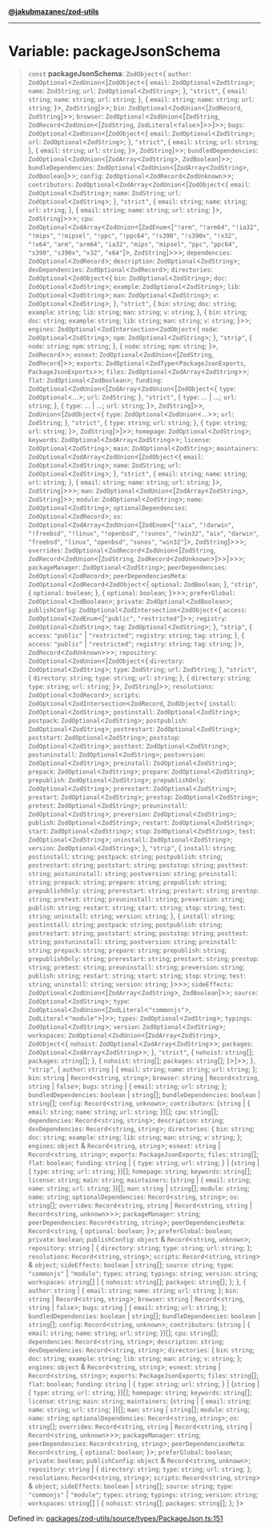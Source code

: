 [**@jakubmazanec/zod-utils**](../README.md)

---

# Variable: packageJsonSchema

> `const` **packageJsonSchema**: `ZodObject`\<\{ `author`:
> `ZodOptional`\<`ZodUnion`\<\[`ZodObject`\<\{ `email`: `ZodOptional`\<`ZodString`\>; `name`:
> `ZodString`; `url`: `ZodOptional`\<`ZodString`\>; \}, `"strict"`, \{ `email`: `string`; `name`:
> `string`; `url`: `string`; \}, \{ `email`: `string`; `name`: `string`; `url`: `string`; \}\>,
> `ZodString`\]\>\>; `bin`: `ZodOptional`\<`ZodUnion`\<\[`ZodRecord`, `ZodString`\]\>\>; `browser`:
> `ZodOptional`\<`ZodUnion`\<\[`ZodString`, `ZodRecord`\<`ZodUnion`\<\[`ZodString`,
> `ZodLiteral`\<`false`\>\]\>\>\]\>\>; `bugs`: `ZodOptional`\<`ZodUnion`\<\[`ZodObject`\<\{ `email`:
> `ZodOptional`\<`ZodString`\>; `url`: `ZodOptional`\<`ZodString`\>; \}, `"strict"`, \{ `email`:
> `string`; `url`: `string`; \}, \{ `email`: `string`; `url`: `string`; \}\>, `ZodString`\]\>\>;
> `bundledDependencies`: `ZodOptional`\<`ZodUnion`\<\[`ZodArray`\<`ZodString`\>, `ZodBoolean`\]\>\>;
> `bundleDependencies`: `ZodOptional`\<`ZodUnion`\<\[`ZodArray`\<`ZodString`\>, `ZodBoolean`\]\>\>;
> `config`: `ZodOptional`\<`ZodRecord`\<`ZodUnknown`\>\>; `contributors`:
> `ZodOptional`\<`ZodArray`\<`ZodUnion`\<\[`ZodObject`\<\{ `email`: `ZodOptional`\<`ZodString`\>;
> `name`: `ZodString`; `url`: `ZodOptional`\<`ZodString`\>; \}, `"strict"`, \{ `email`: `string`;
> `name`: `string`; `url`: `string`; \}, \{ `email`: `string`; `name`: `string`; `url`: `string`;
> \}\>, `ZodString`\]\>\>\>; `cpu`: `ZodOptional`\<`ZodArray`\<`ZodUnion`\<\[`ZodEnum`\<\[`"!arm"`,
> `"!arm64"`, `"!ia32"`, `"!mips"`, `"!mipsel"`, `"!ppc"`, `"!ppc64"`, `"!s390"`, `"!s390x"`,
> `"!x32"`, `"!x64"`, `"arm"`, `"arm64"`, `"ia32"`, `"mips"`, `"mipsel"`, `"ppc"`, `"ppc64"`,
> `"s390"`, `"s390x"`, `"x32"`, `"x64"`\]\>, `ZodString`\]\>\>\>; `dependencies`:
> `ZodOptional`\<`ZodRecord`\>; `description`: `ZodOptional`\<`ZodString`\>; `devDependencies`:
> `ZodOptional`\<`ZodRecord`\>; `directories`: `ZodOptional`\<`ZodObject`\<\{ `bin`:
> `ZodOptional`\<`ZodString`\>; `doc`: `ZodOptional`\<`ZodString`\>; `example`:
> `ZodOptional`\<`ZodString`\>; `lib`: `ZodOptional`\<`ZodString`\>; `man`:
> `ZodOptional`\<`ZodString`\>; `v`: `ZodOptional`\<`ZodString`\>; \}, `"strict"`, \{ `bin`:
> `string`; `doc`: `string`; `example`: `string`; `lib`: `string`; `man`: `string`; `v`: `string`;
> \}, \{ `bin`: `string`; `doc`: `string`; `example`: `string`; `lib`: `string`; `man`: `string`;
> `v`: `string`; \}\>\>; `engines`: `ZodOptional`\<`ZodIntersection`\<`ZodObject`\<\{ `node`:
> `ZodOptional`\<`ZodString`\>; `npm`: `ZodOptional`\<`ZodString`\>; \}, `"strip"`, \{ `node`:
> `string`; `npm`: `string`; \}, \{ `node`: `string`; `npm`: `string`; \}\>, `ZodRecord`\>\>;
> `esnext`: `ZodOptional`\<`ZodUnion`\<\[`ZodString`, `ZodRecord`\]\>\>; `exports`:
> `ZodOptional`\<`ZodType`\<`PackageJsonExports`, `PackageJsonExports`\>\>; `files`:
> `ZodOptional`\<`ZodArray`\<`ZodString`\>\>; `flat`: `ZodOptional`\<`ZodBoolean`\>; `funding`:
> `ZodOptional`\<`ZodUnion`\<\[`ZodArray`\<`ZodUnion`\<\[`ZodObject`\<\{ `type`:
> `ZodOptional`\<...\>; `url`: `ZodString`; \}, `"strict"`, \{ `type`: ... \| ...; `url`: `string`;
> \}, \{ `type`: ... \| ...; `url`: `string`; \}\>, `ZodString`\]\>\>, `ZodUnion`\<\[`ZodObject`\<\{
> `type`: `ZodOptional`\<`ZodUnion`\<...\>\>; `url`: `ZodString`; \}, `"strict"`, \{ `type`:
> `string`; `url`: `string`; \}, \{ `type`: `string`; `url`: `string`; \}\>, `ZodString`\]\>\]\>\>;
> `homepage`: `ZodOptional`\<`ZodString`\>; `keywords`: `ZodOptional`\<`ZodArray`\<`ZodString`\>\>;
> `license`: `ZodOptional`\<`ZodString`\>; `main`: `ZodOptional`\<`ZodString`\>; `maintainers`:
> `ZodOptional`\<`ZodArray`\<`ZodUnion`\<\[`ZodObject`\<\{ `email`: `ZodOptional`\<`ZodString`\>;
> `name`: `ZodString`; `url`: `ZodOptional`\<`ZodString`\>; \}, `"strict"`, \{ `email`: `string`;
> `name`: `string`; `url`: `string`; \}, \{ `email`: `string`; `name`: `string`; `url`: `string`;
> \}\>, `ZodString`\]\>\>\>; `man`: `ZodOptional`\<`ZodUnion`\<\[`ZodArray`\<`ZodString`\>,
> `ZodString`\]\>\>; `module`: `ZodOptional`\<`ZodString`\>; `name`: `ZodOptional`\<`ZodString`\>;
> `optionalDependencies`: `ZodOptional`\<`ZodRecord`\>; `os`:
> `ZodOptional`\<`ZodArray`\<`ZodUnion`\<\[`ZodEnum`\<\[`"!aix"`, `"!darwin"`, `"!freebsd"`,
> `"!linux"`, `"!openbsd"`, `"!sunos"`, `"!win32"`, `"aix"`, `"darwin"`, `"freebsd"`, `"linux"`,
> `"openbsd"`, `"sunos"`, `"win32"`\]\>, `ZodString`\]\>\>\>; `overrides`:
> `ZodOptional`\<`ZodRecord`\<`ZodUnion`\<\[`ZodString`, `ZodRecord`\<`ZodUnion`\<\[`ZodString`,
> `ZodRecord`\<`ZodUnknown`\>\]\>\>\]\>\>\>; `packageManager`: `ZodOptional`\<`ZodString`\>;
> `peerDependencies`: `ZodOptional`\<`ZodRecord`\>; `peerDependenciesMeta`:
> `ZodOptional`\<`ZodRecord`\<`ZodObject`\<\{ `optional`: `ZodBoolean`; \}, `"strip"`, \{
> `optional`: `boolean`; \}, \{ `optional`: `boolean`; \}\>\>\>; `preferGlobal`:
> `ZodOptional`\<`ZodBoolean`\>; `private`: `ZodOptional`\<`ZodBoolean`\>; `publishConfig`:
> `ZodOptional`\<`ZodIntersection`\<`ZodObject`\<\{ `access`:
> `ZodOptional`\<`ZodEnum`\<\[`"public"`, `"restricted"`\]\>\>; `registry`:
> `ZodOptional`\<`ZodString`\>; `tag`: `ZodOptional`\<`ZodString`\>; \}, `"strip"`, \{ `access`:
> `"public"` \| `"restricted"`; `registry`: `string`; `tag`: `string`; \}, \{ `access`: `"public"`
> \| `"restricted"`; `registry`: `string`; `tag`: `string`; \}\>, `ZodRecord`\<`ZodUnknown`\>\>\>;
> `repository`: `ZodOptional`\<`ZodUnion`\<\[`ZodObject`\<\{ `directory`:
> `ZodOptional`\<`ZodString`\>; `type`: `ZodString`; `url`: `ZodString`; \}, `"strict"`, \{
> `directory`: `string`; `type`: `string`; `url`: `string`; \}, \{ `directory`: `string`; `type`:
> `string`; `url`: `string`; \}\>, `ZodString`\]\>\>; `resolutions`: `ZodOptional`\<`ZodRecord`\>;
> `scripts`: `ZodOptional`\<`ZodIntersection`\<`ZodRecord`, `ZodObject`\<\{ `install`:
> `ZodOptional`\<`ZodString`\>; `postinstall`: `ZodOptional`\<`ZodString`\>; `postpack`:
> `ZodOptional`\<`ZodString`\>; `postpublish`: `ZodOptional`\<`ZodString`\>; `postrestart`:
> `ZodOptional`\<`ZodString`\>; `poststart`: `ZodOptional`\<`ZodString`\>; `poststop`:
> `ZodOptional`\<`ZodString`\>; `posttest`: `ZodOptional`\<`ZodString`\>; `postuninstall`:
> `ZodOptional`\<`ZodString`\>; `postversion`: `ZodOptional`\<`ZodString`\>; `preinstall`:
> `ZodOptional`\<`ZodString`\>; `prepack`: `ZodOptional`\<`ZodString`\>; `prepare`:
> `ZodOptional`\<`ZodString`\>; `prepublish`: `ZodOptional`\<`ZodString`\>; `prepublishOnly`:
> `ZodOptional`\<`ZodString`\>; `prerestart`: `ZodOptional`\<`ZodString`\>; `prestart`:
> `ZodOptional`\<`ZodString`\>; `prestop`: `ZodOptional`\<`ZodString`\>; `pretest`:
> `ZodOptional`\<`ZodString`\>; `preuninstall`: `ZodOptional`\<`ZodString`\>; `preversion`:
> `ZodOptional`\<`ZodString`\>; `publish`: `ZodOptional`\<`ZodString`\>; `restart`:
> `ZodOptional`\<`ZodString`\>; `start`: `ZodOptional`\<`ZodString`\>; `stop`:
> `ZodOptional`\<`ZodString`\>; `test`: `ZodOptional`\<`ZodString`\>; `uninstall`:
> `ZodOptional`\<`ZodString`\>; `version`: `ZodOptional`\<`ZodString`\>; \}, `"strip"`, \{
> `install`: `string`; `postinstall`: `string`; `postpack`: `string`; `postpublish`: `string`;
> `postrestart`: `string`; `poststart`: `string`; `poststop`: `string`; `posttest`: `string`;
> `postuninstall`: `string`; `postversion`: `string`; `preinstall`: `string`; `prepack`: `string`;
> `prepare`: `string`; `prepublish`: `string`; `prepublishOnly`: `string`; `prerestart`: `string`;
> `prestart`: `string`; `prestop`: `string`; `pretest`: `string`; `preuninstall`: `string`;
> `preversion`: `string`; `publish`: `string`; `restart`: `string`; `start`: `string`; `stop`:
> `string`; `test`: `string`; `uninstall`: `string`; `version`: `string`; \}, \{ `install`:
> `string`; `postinstall`: `string`; `postpack`: `string`; `postpublish`: `string`; `postrestart`:
> `string`; `poststart`: `string`; `poststop`: `string`; `posttest`: `string`; `postuninstall`:
> `string`; `postversion`: `string`; `preinstall`: `string`; `prepack`: `string`; `prepare`:
> `string`; `prepublish`: `string`; `prepublishOnly`: `string`; `prerestart`: `string`; `prestart`:
> `string`; `prestop`: `string`; `pretest`: `string`; `preuninstall`: `string`; `preversion`:
> `string`; `publish`: `string`; `restart`: `string`; `start`: `string`; `stop`: `string`; `test`:
> `string`; `uninstall`: `string`; `version`: `string`; \}\>\>\>; `sideEffects`:
> `ZodOptional`\<`ZodUnion`\<\[`ZodArray`\<`ZodString`\>, `ZodBoolean`\]\>\>; `source`:
> `ZodOptional`\<`ZodString`\>; `type`: `ZodOptional`\<`ZodUnion`\<\[`ZodLiteral`\<`"commonjs"`\>,
> `ZodLiteral`\<`"module"`\>\]\>\>; `types`: `ZodOptional`\<`ZodString`\>; `typings`:
> `ZodOptional`\<`ZodString`\>; `version`: `ZodOptional`\<`ZodString`\>; `workspaces`:
> `ZodOptional`\<`ZodUnion`\<\[`ZodArray`\<`ZodString`\>, `ZodObject`\<\{ `nohoist`:
> `ZodOptional`\<`ZodArray`\<`ZodString`\>\>; `packages`:
> `ZodOptional`\<`ZodArray`\<`ZodString`\>\>; \}, `"strict"`, \{ `nohoist`: `string`[]; `packages`:
> `string`[]; \}, \{ `nohoist`: `string`[]; `packages`: `string`[]; \}\>\]\>\>; \}, `"strip"`, \{
> `author`: `string` \| \{ `email`: `string`; `name`: `string`; `url`: `string`; \}; `bin`: `string`
> \| `Record`\<`string`, `string`\>; `browser`: `string` \| `Record`\<`string`, `string` \|
> `false`\>; `bugs`: `string` \| \{ `email`: `string`; `url`: `string`; \}; `bundledDependencies`:
> `boolean` \| `string`[]; `bundleDependencies`: `boolean` \| `string`[]; `config`:
> `Record`\<`string`, `unknown`\>; `contributors`: (`string` \| \{ `email`: `string`; `name`:
> `string`; `url`: `string`; \})[]; `cpu`: `string`[]; `dependencies`: `Record`\<`string`,
> `string`\>; `description`: `string`; `devDependencies`: `Record`\<`string`, `string`\>;
> `directories`: \{ `bin`: `string`; `doc`: `string`; `example`: `string`; `lib`: `string`; `man`:
> `string`; `v`: `string`; \}; `engines`: `object` & `Record`\<`string`, `string`\>; `esnext`:
> `string` \| `Record`\<`string`, `string`\>; `exports`: `PackageJsonExports`; `files`: `string`[];
> `flat`: `boolean`; `funding`: `string` \| \{ `type`: `string`; `url`: `string`; \} \| (`string` \|
> \{ `type`: `string`; `url`: `string`; \})[]; `homepage`: `string`; `keywords`: `string`[];
> `license`: `string`; `main`: `string`; `maintainers`: (`string` \| \{ `email`: `string`; `name`:
> `string`; `url`: `string`; \})[]; `man`: `string` \| `string`[]; `module`: `string`; `name`:
> `string`; `optionalDependencies`: `Record`\<`string`, `string`\>; `os`: `string`[]; `overrides`:
> `Record`\<`string`, `string` \| `Record`\<`string`, `string` \| `Record`\<`string`,
> `unknown`\>\>\>; `packageManager`: `string`; `peerDependencies`: `Record`\<`string`, `string`\>;
> `peerDependenciesMeta`: `Record`\<`string`, \{ `optional`: `boolean`; \}\>; `preferGlobal`:
> `boolean`; `private`: `boolean`; `publishConfig`: `object` & `Record`\<`string`, `unknown`\>;
> `repository`: `string` \| \{ `directory`: `string`; `type`: `string`; `url`: `string`; \};
> `resolutions`: `Record`\<`string`, `string`\>; `scripts`: `Record`\<`string`, `string`\> &
> `object`; `sideEffects`: `boolean` \| `string`[]; `source`: `string`; `type`: `"commonjs"` \|
> `"module"`; `types`: `string`; `typings`: `string`; `version`: `string`; `workspaces`: `string`[]
> \| \{ `nohoist`: `string`[]; `packages`: `string`[]; \}; \}, \{ `author`: `string` \| \{ `email`:
> `string`; `name`: `string`; `url`: `string`; \}; `bin`: `string` \| `Record`\<`string`,
> `string`\>; `browser`: `string` \| `Record`\<`string`, `string` \| `false`\>; `bugs`: `string` \|
> \{ `email`: `string`; `url`: `string`; \}; `bundledDependencies`: `boolean` \| `string`[];
> `bundleDependencies`: `boolean` \| `string`[]; `config`: `Record`\<`string`, `unknown`\>;
> `contributors`: (`string` \| \{ `email`: `string`; `name`: `string`; `url`: `string`; \})[];
> `cpu`: `string`[]; `dependencies`: `Record`\<`string`, `string`\>; `description`: `string`;
> `devDependencies`: `Record`\<`string`, `string`\>; `directories`: \{ `bin`: `string`; `doc`:
> `string`; `example`: `string`; `lib`: `string`; `man`: `string`; `v`: `string`; \}; `engines`:
> `object` & `Record`\<`string`, `string`\>; `esnext`: `string` \| `Record`\<`string`, `string`\>;
> `exports`: `PackageJsonExports`; `files`: `string`[]; `flat`: `boolean`; `funding`: `string` \| \{
> `type`: `string`; `url`: `string`; \} \| (`string` \| \{ `type`: `string`; `url`: `string`; \})[];
> `homepage`: `string`; `keywords`: `string`[]; `license`: `string`; `main`: `string`;
> `maintainers`: (`string` \| \{ `email`: `string`; `name`: `string`; `url`: `string`; \})[]; `man`:
> `string` \| `string`[]; `module`: `string`; `name`: `string`; `optionalDependencies`:
> `Record`\<`string`, `string`\>; `os`: `string`[]; `overrides`: `Record`\<`string`, `string` \|
> `Record`\<`string`, `string` \| `Record`\<`string`, `unknown`\>\>\>; `packageManager`: `string`;
> `peerDependencies`: `Record`\<`string`, `string`\>; `peerDependenciesMeta`: `Record`\<`string`, \{
> `optional`: `boolean`; \}\>; `preferGlobal`: `boolean`; `private`: `boolean`; `publishConfig`:
> `object` & `Record`\<`string`, `unknown`\>; `repository`: `string` \| \{ `directory`: `string`;
> `type`: `string`; `url`: `string`; \}; `resolutions`: `Record`\<`string`, `string`\>; `scripts`:
> `Record`\<`string`, `string`\> & `object`; `sideEffects`: `boolean` \| `string`[]; `source`:
> `string`; `type`: `"commonjs"` \| `"module"`; `types`: `string`; `typings`: `string`; `version`:
> `string`; `workspaces`: `string`[] \| \{ `nohoist`: `string`[]; `packages`: `string`[]; \}; \}\>

Defined in:
[packages/zod-utils/source/types/PackageJson.ts:151](https://github.com/jakubmazanec/tools/blob/7c5f40d811171692b72a47160bc33d644201b16a/packages/zod-utils/source/types/PackageJson.ts#L151)
